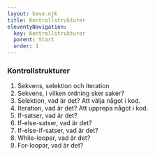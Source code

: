 ```yaml
---
layout: base.njk
title: Kontrollstrukturer
eleventyNavigation:
  key: Kontrollstrukturer
  parent: Start
  order: 1
---
```


### Kontrollstrukturer
1. Sekvens, selektion och iteration
  1. Sekvens, i vilken ordning sker saker?
  2. Selektion, vad är det? Att välja något i kod.
  3. Iteration, vad är det? Att upprepa något i kod.
2. If-satser, vad är det?
3. If-else-satser, vad är det?
4. If-else-if-satser, vad är det?
7. While-loopar, vad är det?
8. For-loopar, vad är det?    